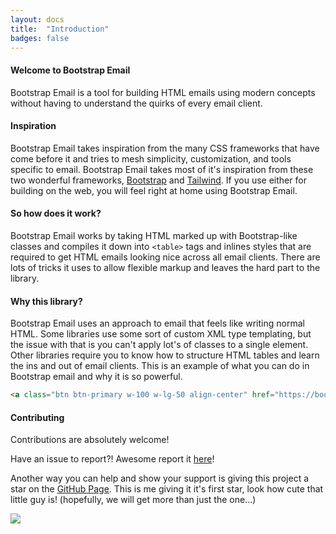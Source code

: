 ```yaml
---
layout: docs
title:  "Introduction"
badges: false
---
```

#### Welcome to Bootstrap Email
Bootstrap Email is a tool for building HTML emails using modern concepts without having to understand the quirks of every email client.

#### Inspiration
Bootstrap Email takes inspiration from the many CSS frameworks that have come before it and tries to mesh simplicity, customization, and tools specific to email. Bootstrap Email takes most of it's inspiration from these two wonderful frameworks, [Bootstrap](https://getbootstrap.com/) and [Tailwind](https://tailwindcss.com/). If you use either for building on the web, you will feel right at home using Bootstrap Email.

#### So how does it work?
Bootstrap Email works by taking HTML marked up with Bootstrap-like classes and compiles it down into `<table>` tags and inlines styles that are required to get HTML emails looking nice across all email clients. There are lots of tricks it uses to allow flexible markup and leaves the hard part to the library.

#### Why this library?
Bootstrap Email uses an approach to email that feels like writing normal HTML. Some libraries use some sort of custom XML type templating, but the issue with that is you can't apply lot's of classes to a single element. Other libraries require you to know how to structure HTML tables and learn the ins and out of email clients. This is an example of what you can do in Bootstrap email and why it is so powerful.

```html
<a class="btn btn-primary w-100 w-lg-50 align-center" href="https://bootstrapemail.com">Tada</a>
```

#### Contributing
Contributions are absolutely welcome!

Have an issue to report?! Awesome report it [here](https://github.com/bootstrap-email/bootstrap-email/issues)!

Another way you can help and show your support is giving this project a star on the [GitHub Page](https://github.com/bootstrap-email/bootstrap-email). This is me giving it it's first star, look how cute that little guy is! (hopefully, we will get more than just the one...)

<a href="https://github.com/bootstrap-email/bootstrap-email" class="w-25 mx-auto d-block">
  <img src="/img/gifs/star.gif" class="w-100" />
</a>
